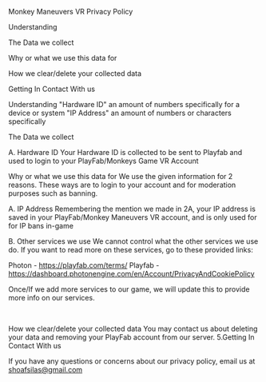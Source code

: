 Monkey Maneuvers VR Privacy Policy

Understanding

The Data we collect

Why or what we use this data for

How we clear/delete your collected data

Getting In Contact With us

Understanding "Hardware ID" an amount of numbers specifically for a device or system "IP Address" an amount of numbers or characters specifically

The Data we collect

A. Hardware ID Your Hardware ID is collected to be sent to Playfab and used to login to your PlayFab/Monkeys Game VR Account

Why or what we use this data for
We use the given information for 2 reasons. These ways are to login to your account and for moderation purposes such as banning.

A. IP Address Remembering the mention we made in 2A, your IP address is saved in your PlayFab/Monkey Maneuvers VR account, and is only used for for IP bans in-game

B. Other services we use We cannot control what the other services we use do. If you want to read more on these services, go to these provided links:

Photon - https://playfab.com/terms/ Playfab - https://dashboard.photonengine.com/en/Account/PrivacyAndCookiePolicy

Once/If we add more services to our game, we will update this to provide more info on our services.

​

How we clear/delete your collected data You may contact us about deleting your data and removing your PlayFab account from our server.
5.Getting In Contact With us

If you have any questions or concerns about our privacy policy, email us at shoafsilas@gmail.com

